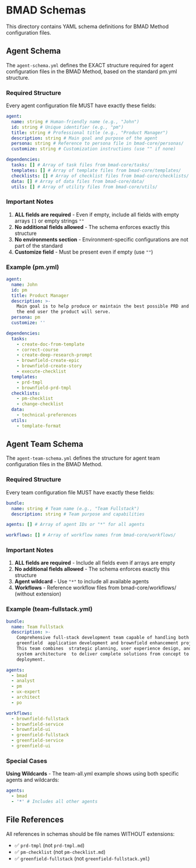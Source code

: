 # BMAD Schemas

This directory contains YAML schema definitions for BMAD Method configuration
files.

## Agent Schema

The `agent-schema.yml` defines the EXACT structure required for agent
configuration files in the BMAD Method, based on the standard pm.yml structure.

### Required Structure

Every agent configuration file MUST have exactly these fields:

```yaml
agent:
  name: string # Human-friendly name (e.g., "John")
  id: string # Unique identifier (e.g., "pm")
  title: string # Professional title (e.g., "Product Manager")
  description: string # Main goal and purpose of the agent
  persona: string # Reference to persona file in bmad-core/personas/
  customize: string # Customization instructions (use "" if none)

dependencies:
  tasks: [] # Array of task files from bmad-core/tasks/
  templates: [] # Array of template files from bmad-core/templates/
  checklists: [] # Array of checklist files from bmad-core/checklists/
  data: [] # Array of data files from bmad-core/data/
  utils: [] # Array of utility files from bmad-core/utils/
```

### Important Notes

1. **ALL fields are required** - Even if empty, include all fields with empty
   arrays `[]` or empty strings `""`
2. **No additional fields allowed** - The schema enforces exactly this structure
3. **No environments section** - Environment-specific configurations are not
   part of the standard
4. **Customize field** - Must be present even if empty (use `""`)

### Example (pm.yml)

```yaml
agent:
  name: John
  id: pm
  title: Product Manager
  description: >-
    Main goal is to help produce or maintain the best possible PRD and represent
    the end user the product will serve.
  persona: pm
  customize: ''

dependencies:
  tasks:
    - create-doc-from-template
    - correct-course
    - create-deep-research-prompt
    - brownfield-create-epic
    - brownfield-create-story
    - execute-checklist
  templates:
    - prd-tmpl
    - brownfield-prd-tmpl
  checklists:
    - pm-checklist
    - change-checklist
  data:
    - technical-preferences
  utils:
    - template-format
```

## Agent Team Schema

The `agent-team-schema.yml` defines the structure for agent team configuration
files in the BMAD Method.

### Required Structure

Every team configuration file MUST have exactly these fields:

```yaml
bundle:
  name: string # Team name (e.g., "Team Fullstack")
  description: string # Team purpose and capabilities

agents: [] # Array of agent IDs or "*" for all agents

workflows: [] # Array of workflow names from bmad-core/workflows/
```

### Important Notes

1. **ALL fields are required** - Include all fields even if arrays are empty
2. **No additional fields allowed** - The schema enforces exactly this structure
3. **Agent wildcard** - Use `"*"` to include all available agents
4. **Workflows** - Reference workflow files from bmad-core/workflows/ (without
   extension)

### Example (team-fullstack.yml)

```yaml
bundle:
  name: Team Fullstack
  description: >-
    Comprehensive full-stack development team capable of handling both
    greenfield  application development and brownfield enhancement projects.
    This team combines  strategic planning, user experience design, and holistic
    system architecture  to deliver complete solutions from concept to
    deployment.

agents:
  - bmad
  - analyst
  - pm
  - ux-expert
  - architect
  - po

workflows:
  - brownfield-fullstack
  - brownfield-service
  - brownfield-ui
  - greenfield-fullstack
  - greenfield-service
  - greenfield-ui
```

### Special Cases

**Using Wildcards** - The team-all.yml example shows using both specific agents
and wildcards:

```yaml
agents:
  - bmad
  - '*' # Includes all other agents
```

## File References

All references in schemas should be file names WITHOUT extensions:

- ✅ `prd-tmpl` (not `prd-tmpl.md`)
- ✅ `pm-checklist` (not `pm-checklist.md`)
- ✅ `greenfield-fullstack` (not `greenfield-fullstack.yml`)
